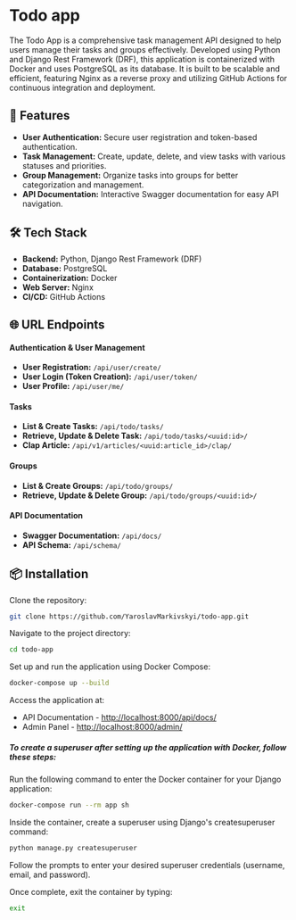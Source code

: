 # Todo app

The Todo App is a comprehensive task management API designed to help users manage their tasks and groups effectively. Developed using Python and Django Rest Framework (DRF), this application is containerized with Docker and uses PostgreSQL as its database. It is built to be scalable and efficient, featuring Nginx as a reverse proxy and utilizing GitHub Actions for continuous integration and deployment.

## 🚀 Features

- **User Authentication:** Secure user registration and token-based authentication.
- **Task Management:** Create, update, delete, and view tasks with various statuses and priorities.
- **Group Management:** Organize tasks into groups for better categorization and management.
- **API Documentation:** Interactive Swagger documentation for easy API navigation.

## 🛠️ Tech Stack

- **Backend:** Python, Django Rest Framework (DRF)
- **Database:** PostgreSQL
- **Containerization:** Docker
- **Web Server:** Nginx
- **CI/CD:** GitHub Actions

## 🌐 URL Endpoints
#### Authentication & User Management
- **User Registration:** `/api/user/create/`
- **User Login (Token Creation):** `/api/user/token/`
- **User Profile:** `/api/user/me/`
#### Tasks
- **List & Create Tasks:** `/api/todo/tasks/`
- **Retrieve, Update & Delete Task:** `/api/todo/tasks/<uuid:id>/`
- **Clap Article:** `/api/v1/articles/<uuid:article_id>/clap/`
#### Groups
- **List & Create Groups:** `/api/todo/groups/`
- **Retrieve, Update & Delete Group:** `/api/todo/groups/<uuid:id>/`
#### API Documentation
- **Swagger Documentation:** `/api/docs/`
- **API Schema:** `/api/schema/`

## 📦 Installation 
Clone the repository:
```bash
git clone https://github.com/YaroslavMarkivskyi/todo-app.git
```
Navigate to the project directory:
```bash
cd todo-app
```
Set up and run the application using Docker Compose:
```bash
docker-compose up --build
```
Access the application at:
- API Documentation - [http://localhost:8000/api/docs/](http://localhost:8000/api/docs/)
- Admin Panel - [http://localhost:8000/admin/](http://localhost:8000/admin/)
##### To create a superuser after setting up the application with Docker, follow these steps:
Run the following command to enter the Docker container for your Django application:
```bash
docker-compose run --rm app sh
```
Inside the container, create a superuser using Django's createsuperuser command:
```bash
python manage.py createsuperuser
```
Follow the prompts to enter your desired superuser credentials (username, email, and password).

Once complete, exit the container by typing:
```bash
exit
```
